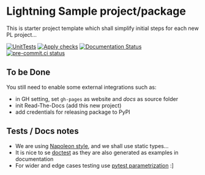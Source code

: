 # Lightning Sample project/package

This is starter project template which shall simplify initial steps for each new PL project...

[![UnitTests](https://github.com/Lightning-AI/dev-toolbox/actions/workflows/ci_testing.yml/badge.svg?event=push)](https://github.com/Lightning-AI/dev-toolbox/actions/workflows/ci_testing.yml)
[![Apply checks](https://github.com/Lightning-AI/dev-toolbox/actions/workflows/ci_use-checks.yml/badge.svg?event=push)](https://github.com/Lightning-AI/dev-toolbox/actions/workflows/ci_use-checks.yml)
[![Documentation Status](https://readthedocs.org/projects/pt-dev-toolbox/badge/?version=latest)](https://pt-dev-toolbox.readthedocs.io/en/latest/?badge=latest)
[![pre-commit.ci status](https://results.pre-commit.ci/badge/github/Lightning-AI/dev-toolbox/main.svg?badge_token=mqheL1-cTn-280Vx4cJUdg)](https://results.pre-commit.ci/latest/github/Lightning-AI/dev-toolbox/main?badge_token=mqheL1-cTn-280Vx4cJUdg)

## To be Done

You still need to enable some external integrations such as:

- in GH setting, set `gh-pages` as website and _docs_ as source folder
- init Read-The-Docs (add this new project)
- add credentials for releasing package to PyPI

## Tests / Docs notes

- We are using [Napoleon style](https://www.sphinx-doc.org/en/master/usage/extensions/napoleon.html), and we shall use static types...
- It is nice to se [doctest](https://docs.python.org/3/library/doctest.html) as they are also generated as examples in documentation
- For wider and edge cases testing use [pytest parametrization](https://docs.pytest.org/en/stable/parametrize.html) :\]
